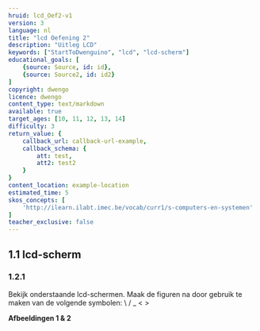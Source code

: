 ```yaml
---
hruid: lcd_Oef2-v1
version: 3
language: nl
title: "lcd Oefening 2"
description: "Uitleg LCD"
keywords: ["StartToDwenguino", "lcd", "lcd-scherm"]
educational_goals: [
    {source: Source, id: id}, 
    {source: Source2, id: id2}
]
copyright: dwengo
licence: dwengo
content_type: text/markdown
available: true
target_ages: [10, 11, 12, 13, 14]
difficulty: 3
return_value: {
    callback_url: callback-url-example,
    callback_schema: {
        att: test,
        att2: test2
    }
}
content_location: example-location
estimated_time: 5
skos_concepts: [
    'http://ilearn.ilabt.imec.be/vocab/curr1/s-computers-en-systemen'
]
teacher_exclusive: false
---
```

## 1.1 lcd-scherm

### 1.2.1

Bekijk onderstaande lcd-schermen. Maak de figuren na door gebruik te maken van de volgende symbolen: \ / _ < >

**Afbeeldingen 1 & 2**